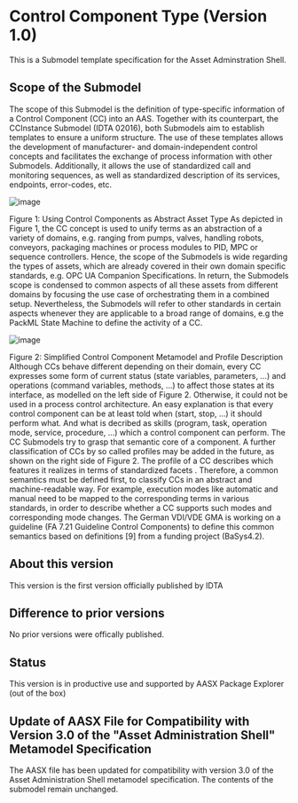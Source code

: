 # Control Component Type (Version 1.0) 

This is a Submodel template specification for the Asset Adminstration Shell.

## Scope of the Submodel 

The scope of this Submodel is the definition of type-specific information of a Control Component (CC) into an AAS. Together with its counterpart, the CCInstance Submodel (IDTA 02016), both Submodels aim to establish templates to ensure a uniform structure. The use of these templates allows the development of manufacturer- and domain-independent control concepts and facilitates the exchange of process information with other Submodels. Additionally, it allows the use of standardized call and monitoring sequences, as well as standardized description of its services, endpoints, error-codes, etc.

![image](https://user-images.githubusercontent.com/93717810/231377636-d7861e44-d581-40e7-8d3b-c168d472255c.png)

 
Figure 1: Using Control Components as Abstract Asset Type
As depicted in Figure 1, the CC concept is used to unify terms as an abstraction of a variety of domains, e.g. ranging from pumps, valves, handling robots, conveyors, packaging machines or process modules to PID, MPC or sequence controllers. Hence, the scope of the Submodels is wide regarding the types of assets, which are already covered in their own domain specific standards, e.g. OPC UA Companion Specifications. In return, the Submodels scope is condensed to common aspects of all these assets from different domains by focusing the use case of orchestrating them in a combined setup. Nevertheless, the Submodels will refer to other standards in certain aspects whenever they are applicable to a broad range of domains, e.g the PackML State Machine to define the activity of a CC.
 
 ![image](https://user-images.githubusercontent.com/93717810/231377732-88252851-8dc3-4fb0-bee8-73f4d83f7260.png)

Figure 2: Simplified Control Component Metamodel and Profile Description
Although CCs behave different depending on their domain, every CC expresses some form of current status (state variables, parameters, …) and operations (command variables, methods, …) to affect those states at its interface, as modelled on the left side of Figure 2. Otherwise, it could not be used in a process control architecture. An easy explanation is that every control component can be at least told when (start, stop, …) it should perform what. And what is decribed as skills (program, task, operation mode, service, procedure, …) which a control component can perform. The CC Submodels try to grasp that semantic core of a component.
A further classification of CCs by so called profiles may be added in the future, as shown on the right side of Figure 2. The profile of a CC describes which features it realizes in terms of standardized facets . Therefore, a common semantics must be defined first, to classify CCs in an abstract and machine-readable way. For example, execution modes like automatic and manual need to be mapped to the corresponding terms in various standards, in order to describe whether a CC supports such modes and corresponding mode changes. The German VDI/VDE GMA is working on a guideline (FA 7.21 Guideline Control Components) to define this common semantics based on definitions [9] from a funding project (BaSys4.2).



## About this version

This version is the first version officially published by IDTA


## Difference to prior versions

No prior versions were offically published.

## Status

This version is in productive use and supported by AASX Package Explorer (out of the box)

## Update of AASX File for Compatibility with Version 3.0 of the "Asset Administration Shell" Metamodel Specification

The AASX file has been updated for compatibility with version 3.0 of the Asset Administration Shell metamodel specification. The contents of the submodel remain unchanged.
